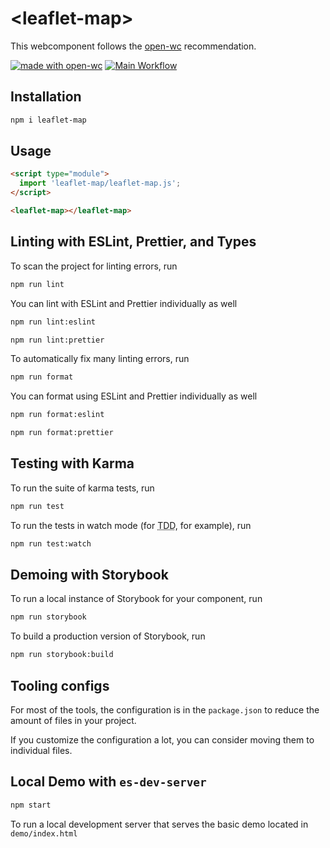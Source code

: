 # \<leaflet-map>

This webcomponent follows the [open-wc](https://github.com/open-wc/open-wc) recommendation.

[![made with open-wc](https://img.shields.io/badge/made%20with-open--wc-%23217ff9)](https://open-wc.org)
[![Main Workflow](https://github.com/inventage/leaflet-map/workflows/Main%20Workflow/badge.svg)](https://github.com/inventage/leaflet-map/actions?query=workflow%3A"Main+Workflow")

## Installation
```bash
npm i leaflet-map
```

## Usage
```html
<script type="module">
  import 'leaflet-map/leaflet-map.js';
</script>

<leaflet-map></leaflet-map>
```

## Linting with ESLint, Prettier, and Types
To scan the project for linting errors, run
```bash
npm run lint
```

You can lint with ESLint and Prettier individually as well
```bash
npm run lint:eslint
```
```bash
npm run lint:prettier
```

To automatically fix many linting errors, run
```bash
npm run format
```

You can format using ESLint and Prettier individually as well
```bash
npm run format:eslint
```
```bash
npm run format:prettier
```

## Testing with Karma
To run the suite of karma tests, run
```bash
npm run test
```

To run the tests in watch mode (for <abbr title="test driven development">TDD</abbr>, for example), run

```bash
npm run test:watch
```

## Demoing with Storybook
To run a local instance of Storybook for your component, run
```bash
npm run storybook
```

To build a production version of Storybook, run
```bash
npm run storybook:build
```


## Tooling configs

For most of the tools, the configuration is in the `package.json` to reduce the amount of files in your project.

If you customize the configuration a lot, you can consider moving them to individual files.

## Local Demo with `es-dev-server`
```bash
npm start
```
To run a local development server that serves the basic demo located in `demo/index.html`
